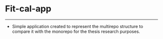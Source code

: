 ﻿# Fit-cal-app

-------------------------

- Simple application created to represent the multirepo structure to compare it with the monorepo for the thesis research purposes.



